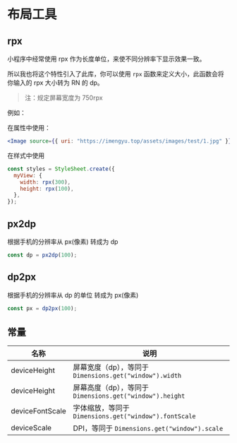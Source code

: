 # 布局工具

## rpx

小程序中经常使用 rpx 作为长度单位，来使不同分辨率下显示效果一致。

所以我也将这个特性引入了此库，你可以使用 `rpx` 函数来定义大小，此函数会将你输入的 rpx 大小转为 RN 的 dp。

> 注：规定屏幕宽度为 750rpx

例如：

在属性中使用：

```jsx
<Image source={{ uri: "https://imengyu.top/assets/images/test/1.jpg" }} width={rpx(100)} height={rpx(100)} />
```

在样式中使用

```jsx
const styles = StyleSheet.create({
  myView: {
    width: rpx(300),
    height: rpx(100),
  },
});
```

## px2dp

根据手机的分辨率从 px(像素) 转成为 dp

```js
const dp = px2dp(100);
```

## dp2px

 根据手机的分辨率从 dp 的单位 转成为 px(像素)

```js
const px = dp2px(100);
```

## 常量

|名称|说明|
|--|--|
|deviceHeight|屏幕宽度（dp），等同于 `Dimensions.get("window").width`|
|deviceHeight|屏幕高度（dp），等同于 `Dimensions.get("window").height`|
|deviceFontScale|字体缩放，等同于 `Dimensions.get("window").fontScale`|
|deviceScale|DPI，等同于 `Dimensions.get("window").scale`|
